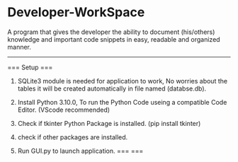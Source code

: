 # Developer-WorkSpace
A program that gives the developer the ability to document (his/others) knowledge and important code snippets in easy, readable and organized manner.

<hr>

=== Setup ===
1) SQLite3 module is needed for application to work, No worries about the tables it will be created automatically in file named (databse.db).

3) Install Python 3.10.0, To run the Python Code useing a compatible Code Editor. (VScode recommended)

4) Check if tkinter Python Package is installed. (pip install tkinter)

5) check if other packages are installed.  

6) Run GUI.py to launch application.
===       ===  
